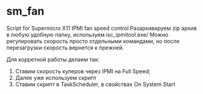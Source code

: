 # sm_fan
Script for Supermicro X11 IPMI fan speed control
Разархивируем zip архив в любую удобную папку, используем isc_ipmitool.exe/
Можно регулировать скорость просто отдельными командами, но после перезагрузки скорость вернется к прежней.

Для корретной работы делаем так:
1) Ставим скорость кулеров через IPMI на Full Speed;
2) Далее уже используем скрипт
3) Ставим скрипт в TaskScheduler, в свойствах On System Start
